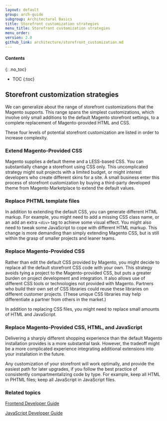 ```yaml
---
layout: default
group: arch-guide
subgroup: Architectural Basics
title: Storefront customization strategies
menu_title: Storefront customization strategies
menu_order:
version: 2.0
github_link: architecture/storefront_customization.md
---
```


#### Contents
{: .no_toc}

* TOC
{:toc}

## Storefront customization strategies

We can generalize about the range of storefront customizations that the Magento supports. This range spans the simplest customizations, which involve only small additions to the default Magento storefront settings, to a complete replacement of Magento-provided HTML and CSS.

These four levels of potential storefront customization are listed in order to increase complexity.

### Extend Magento-Provided CSS
Magento supplies a default theme and a LESS-based CSS. You can substantially change a storefront using CSS only. This uncomplicated strategy might suit projects with a limited budget, or might interest developers who create different skins for a site. A small business enter this process of storefront customization by buying a third-party developed theme from Magento Marketplace to extend the default values.

### Replace PHTML template files
In addition to extending the default CSS, you can generate different HTML markup. For example, you might need to add a missing CSS class name, or an add an extra `<div>` tag to achieve some visual effect. You might also need to tweak some JavaScript to cope with different HTML markup. This change is more demanding than simply extending Magento CSS, but is still within the grasp of smaller projects and leaner teams.

### Replace Magento-Provided CSS
Rather than edit the default CSS provided by Magento, you might decide to replace all the default storefront CSS code with your own. This strategy avoids tying a project to the Magento-provided CSS, but puts a greater burden on project development and integration. It also allows use of different CSS tools or technologies not provided with Magento. Partners who build their own set of CSS libraries could reuse these libraries on different customer projects. (These unique CSS libraries may help differentiate a partner from others in the market.)

In addition to replacing CSS files, you might need to replace small amounts of HTML and JavaScript.

### Replace Magento-Provided CSS, HTML, and JavaScript
Delivering a sharply different shopping experience than the default Magento installation provides is a more substantial task. However, the tradeoff might be a more complicated experience integrating additional extensions into your installation in the future.

<div class="bs-callout bs-callout-info" id="info">
  <p>Any customization of your storefront will work optimally, and provide the easiest path for later upgrades, if you follow the best practice of consistently compartmentalizing code by type. For example, keep all HTML in PHTML files; keep all JavaScript in JavaScript files.</p>
</div>

### Related topics

<a href="{{page.baseurl}}frontend-dev-guide/bk-frontend-dev-guide.html" target="_blank">Frontend Developer Guide</a>

<a href="{{page.baseurl}}javascript-dev-guide/bk-javascript-dev-guide.html" target="_blank">JavaScript Developer Guide</a>
